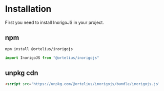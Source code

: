 # Installation

First you need to install InorigoJS in your project.

## npm
```bash
npm install @ortelius/inorigojs
```
```javascript
import InorigoJS from "@ortelius/inorigojs"
```

## unpkg cdn
```html
<script src="https://unpkg.com/@ortelius/inorigojs/bundle/inorigojs.js"></script>
```

